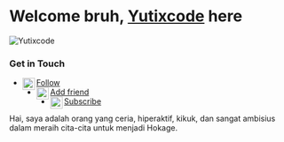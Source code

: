 # Welcome bruh, [Yutixcode](http://yutixcode.xyz) here

![Yutixcode](https://komarev.com/ghpvc/?username=Yutixcode&label=Views&color=blue&style=plastic)

### Get in Touch
- [<img align="left" alt="Pawan's Instagram" width="22px" src="https://cdn.jsdelivr.net/npm/simple-icons@v3/icons/instagram.svg" /> Follow](https://instagram.com/n74nk420)
- [<img align="left" alt="Pawan's Facebook" width="22px" src="https://cdn.jsdelivr.net/npm/simple-icons@v3/icons/facebook.svg" /> Add friend](https://www.facebook.com/njnk.xnxx) 
- [<img align="left" alt="Pawan's Youtube" width="22px" src="https://cdn.jsdelivr.net/npm/simple-icons@v3/icons/youtube.svg" /> Subscribe](https://www.youtube.com/NjankSoekamti)

Hai, saya adalah orang yang ceria, hiperaktif, kikuk, dan sangat ambisius dalam meraih cita-cita untuk menjadi Hokage.
